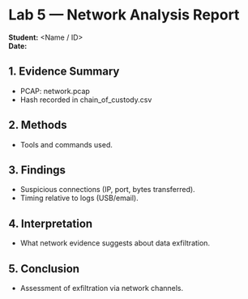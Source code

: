 # Lab 5 — Network Analysis Report

**Student:** <Name / ID>  
**Date:** <YYYY-MM-DD>

## 1. Evidence Summary
- PCAP: network.pcap  
- Hash recorded in chain_of_custody.csv

## 2. Methods
- Tools and commands used.

## 3. Findings
- Suspicious connections (IP, port, bytes transferred).  
- Timing relative to logs (USB/email).

## 4. Interpretation
- What network evidence suggests about data exfiltration.  

## 5. Conclusion
- Assessment of exfiltration via network channels.
